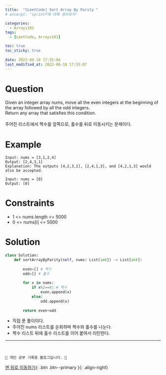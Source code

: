 ```yaml
---
title:  "[LeetCode] Sort Array By Parity "
# excerpt: "sprintf에 대해 알아보자"

categories:
  - Arrays101
tags:
  - [LeetCode, Arrays101]

toc: true
toc_sticky: true
 
date: 2022-06-18 17:55:04
last_modified_at: 2022-06-18 17:55:07
---
```


# Question
Given an integer array nums, move all the even integers at the beginning of the array followed by all the odd integers.
<br>
Return any array that satisfies this condition.
<br><br>
주어진 리스트에서 짝수를 앞쪽으로, 홀수를 뒤로 이동시키는 문제이다.

# Example
```
Input: nums = [3,1,2,4]
Output: [2,4,3,1]
Explanation: The outputs [4,2,3,1], [2,4,1,3], and [4,2,1,3] would also be accepted.
```
```
Input: nums = [0]
Output: [0]
```

# Constraints
- 1 <= nums.length <= 5000
- 0 <= nums[i] <= 5000

# Solution 
```py   
class Solution:
    def sortArrayByParity(self, nums: List[int]) -> List[int]:
        
        even=[] # 짝수
        odd=[] # 홀수
        
        for x in nums:
            if x%2==0: # 짝수
                even.append(x)
            else:
                odd.append(x)
      
        return even+odd
```
- 직접 푼 풀이이다.
- 주어진 nums 리스트를 순회하며 짝수와 홀수를 나눈다.
- 짝수 리스트 뒤에 홀수 리스트를 이어 붙여서 리턴한다.




***
<br>

    💛 개인 공부 기록용 블로그입니다. 👻

[맨 위로 이동하기](#){: .btn .btn--primary }{: .align-right}